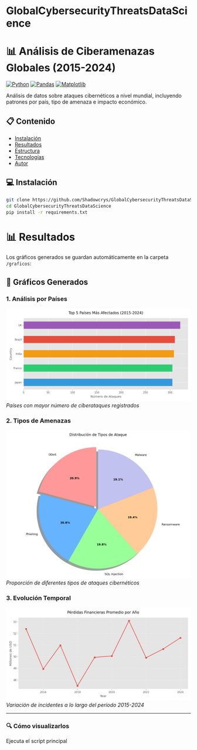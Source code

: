 # GlobalCybersecurityThreatsDataScience
# 📊 Análisis de Ciberamenazas Globales (2015-2024)

[![Python](https://img.shields.io/badge/Python-3.8+-blue.svg)](https://www.python.org/)
[![Pandas](https://img.shields.io/badge/Pandas-1.5+-brightgreen.svg)](https://pandas.pydata.org/)
[![Matplotlib](https://img.shields.io/badge/Matplotlib-3.7+-orange.svg)](https://matplotlib.org/)

Análisis de datos sobre ataques cibernéticos a nivel mundial, incluyendo patrones por país, tipo de amenaza e impacto económico.

## 📋 Contenido
- [Instalación](#instalación)
- [Resultados](#resultados)
- [Estructura](#estructura-del-proyecto) 
- [Tecnologías](#tecnologías)
- [Autor](#autor)

## 💻 Instalación
```bash
git clone https://github.com/Shadowcrys/GlobalCybersecurityThreatsDataScience.git
cd GlobalCybersecurityThreatsDataScience
pip install -r requirements.txt
```
# 📊 Resultados

Los gráficos generados se guardan automáticamente en la carpeta `/graficos`:

## 📌 Gráficos Generados

### 1. Análisis por Países
![Top Países](Proyecto/graficos/top_paises.png)  
*Países con mayor número de ciberataques registrados*

### 2. Tipos de Amenazas  
![Distribución de Ataques](Proyecto/graficos/tipos_ataque_pie.png)  
*Proporción de diferentes tipos de ataques cibernéticos*

### 3. Evolución Temporal
![Tendencias Anuales](Proyecto/graficos/perdidas_anuales.png)  
*Variación de incidentes a lo largo del período 2015-2024*

---

### 🔍 Cómo visualizarlos
Ejecuta el script principal


